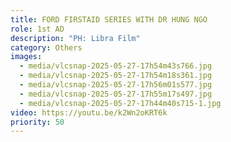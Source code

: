 ```yaml
---
title: FORD FIRSTAID SERIES WITH DR HUNG NGO
role: 1st AD
description: "PH: Libra Film"
category: Others
images:
  - media/vlcsnap-2025-05-27-17h54m43s766.jpg
  - media/vlcsnap-2025-05-27-17h54m18s361.jpg
  - media/vlcsnap-2025-05-27-17h56m01s577.jpg
  - media/vlcsnap-2025-05-27-17h55m17s497.jpg
  - media/vlcsnap-2025-05-27-17h44m40s715-1.jpg
video: https://youtu.be/k2Wn2oKRT6k
priority: 50
---
```

